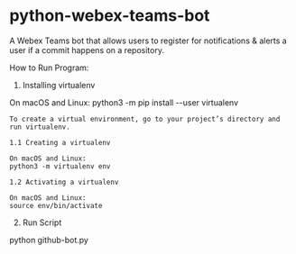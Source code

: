 # python-webex-teams-bot
A Webex Teams bot that allows users to register for notifications &amp; alerts a user if a commit happens on a repository.

How to Run Program:

1. Installing virtualenv

  On macOS and Linux:
  python3 -m pip install --user virtualenv

    To create a virtual environment, go to your project’s directory and run virtualenv.
    
    1.1 Creating a virtualenv
    
    On macOS and Linux:
    python3 -m virtualenv env

    1.2 Activating a virtualenv

    On macOS and Linux:
    source env/bin/activate

2. Run Script 

python github-bot.py